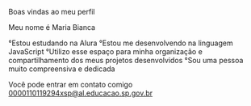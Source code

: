 Boas vindas ao meu perfil

Meu nome é Maria Bianca

 °Estou estudando na Alura
 °Estou me desenvolvendo na linguagem JavaScript
 °Utilizo esse espaço para minha organização e compartilhamento dos meus projetos desenvolvidos
 °Sou uma pessoa muito compreensiva e dedicada

 Você pode entrar em contato comigo
 0000110119294xsp@al.educacao.sp.gov.br
